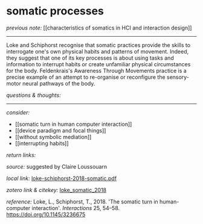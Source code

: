 # somatic processes

_previous note:_  [[characteristics of somatics in HCI and interaction design]]

---

Loke and Schiphorst recognise that somatic practices provide the skills to interrogate one's own physical habits and patterns of movement. Indeed, they suggest that one of its key processes is about using tasks and information to interrupt habits or create unfamiliar physical circumstances for the body. Feldenkrais's Awareness Through Movements practice is a precise example of an attempt to re-organise or reconfigure the sensory-motor neural pathways of the body.


_questions & thoughts:_



--- 

_consider:_ 

- [[somatic turn in human computer interaction]]
- [[device paradigm and focal things]]
- [[without symbolic mediation]]
- [[interrupting habits]]


_return links:_

_source:_  suggested by Claire Loussouarn    

_local link:_ [loke-schiphorst-2018-somatic.pdf](hook://file/kzsBr4TuD?p=RHJvcGJveC9iaWJsaW9ncmFwaHkgcGRmcw==&n=loke-schiphorst-2018-somatic.pdf)

_zotero link & citekey:_ [loke_somatic_2018](zotero://select/items/1_6IERMMFC)

_reference:_ Loke, L., Schiphorst, T., 2018. 'The somatic turn in human-computer interaction'. _Interactions_ 25, 54–58. <https://doi.org/10.1145/3236675>
